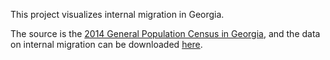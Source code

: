 This project visualizes internal migration in Georgia.

The source is the [2014 General Population Census in Georgia](http://census.ge), and the data on internal migration can be downloaded [here](http://census.ge/files/results/english/29-1_Internal%20migrants%20by%20previous%20and%20usual%20place%20of%20residence.xls).
